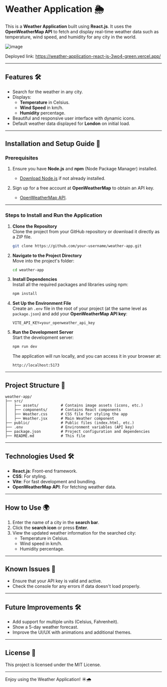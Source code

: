 # Weather Application 🌦️

This is a **Weather Application** built using **React.js**. It uses the **OpenWeatherMap API** to fetch and display real-time weather data such as temperature, wind speed, and humidity for any city in the world.

![image](https://github.com/user-attachments/assets/374d5841-deea-46d5-a407-13734f455aad)

Deployed link: https://weather-application-react-js-3wo4-green.vercel.app/


---

## Features 🛠️
- Search for the weather in any city.
- Displays:
  - **Temperature** in Celsius.
  - **Wind Speed** in km/h.
  - **Humidity** percentage.
- Beautiful and responsive user interface with dynamic icons.
- Default weather data displayed for **London** on initial load.

---

## Installation and Setup Guide 🚀

### **Prerequisites**
1. Ensure you have **Node.js** and **npm** (Node Package Manager) installed.
   - [Download Node.js](https://nodejs.org/) if not already installed.

2. Sign up for a free account at **OpenWeatherMap** to obtain an API key.
   - [OpenWeatherMap API](https://openweathermap.org/).

---

### **Steps to Install and Run the Application**

1. **Clone the Repository**  
   Clone the project from your GitHub repository or download it directly as a ZIP file.
   ```bash
   git clone https://github.com/your-username/weather-app.git
   ```

2. **Navigate to the Project Directory**  
   Move into the project's folder:
   ```bash
   cd weather-app
   ```

3. **Install Dependencies**  
   Install all the required packages and libraries using npm:
   ```bash
   npm install
   ```

4. **Set Up the Environment File**  
   Create an `.env` file in the root of your project (at the same level as `package.json`) and add your **OpenWeatherMap API key**:
   ```plaintext
   VITE_API_KEY=your_openweather_api_key
   ```

5. **Run the Development Server**  
   Start the development server:
   ```bash
   npm run dev
   ```
   The application will run locally, and you can access it in your browser at:
   ```plaintext
   http://localhost:5173
   ```

---

## Project Structure 📂

```
weather-app/
├── src/
│   ├── assets/          # Contains image assets (icons, etc.)
│   ├── components/      # Contains React components
│   ├── Weather.css      # CSS file for styling the app
│   ├── Weather.jsx      # Main Weather component
├── public/              # Public files (index.html, etc.)
├── .env                 # Environment variables (API key)
├── package.json         # Project configuration and dependencies
├── README.md            # This file
```

---

## Technologies Used 🛠️
- **React.js**: Front-end framework.
- **CSS**: For styling.
- **Vite**: For fast development and bundling.
- **OpenWeatherMap API**: For fetching weather data.

---

## How to Use 🌍
1. Enter the name of a city in the **search bar**.
2. Click the **search icon** or press **Enter**.
3. View the updated weather information for the searched city:
   - Temperature in Celsius.
   - Wind speed in km/h.
   - Humidity percentage.

---

## Known Issues 🚧
- Ensure that your API key is valid and active.
- Check the console for any errors if data doesn't load properly.

---

## Future Improvements 🛠️
- Add support for multiple units (Celsius, Fahrenheit).
- Show a 5-day weather forecast.
- Improve the UI/UX with animations and additional themes.

---

## License 📄
This project is licensed under the MIT License.

---

Enjoy using the Weather Application! ☀️🌧️
